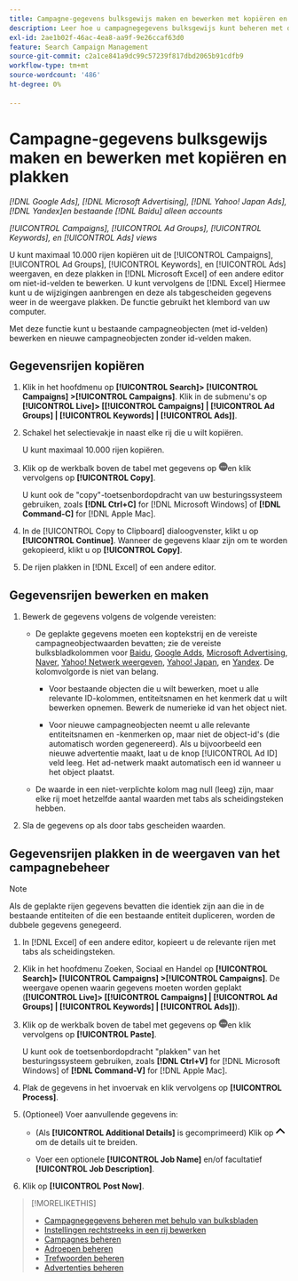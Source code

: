 ```yaml
---
title: Campagne-gegevens bulksgewijs maken en bewerken met kopiëren en plakken
description: Leer hoe u campagnegegevens bulksgewijs kunt beheren met de functie Kopiëren en plakken.
exl-id: 2ae1b02f-46ac-4ea8-aa9f-9e26ccaf63d0
feature: Search Campaign Management
source-git-commit: c2a1ce841a9dc99c57239f817dbd2065b91cdfb9
workflow-type: tm+mt
source-wordcount: '486'
ht-degree: 0%

---
```


# Campagne-gegevens bulksgewijs maken en bewerken met kopiëren en plakken

*[!DNL Google Ads], [!DNL Microsoft Advertising], [!DNL Yahoo! Japan Ads], [!DNL Yandex]en bestaande [!DNL Baidu] alleen accounts*

*[!UICONTROL Campaigns], [!UICONTROL Ad Groups], [!UICONTROL Keywords], en [!UICONTROL Ads] views*

U kunt maximaal 10.000 rijen kopiëren uit de [!UICONTROL Campaigns], [!UICONTROL Ad Groups], [!UICONTROL Keywords], en [!UICONTROL Ads] weergaven, en deze plakken in [!DNL Microsoft Excel] of een andere editor om niet-id-velden te bewerken. U kunt vervolgens de [!DNL Excel] Hiermee kunt u de wijzigingen aanbrengen en deze als tabgescheiden gegevens weer in de weergave plakken. De functie gebruikt het klembord van uw computer.

Met deze functie kunt u bestaande campagneobjecten (met id-velden) bewerken en nieuwe campagneobjecten zonder id-velden maken.

## Gegevensrijen kopiëren

1. Klik in het hoofdmenu op **[!UICONTROL Search]> [!UICONTROL Campaigns] >[!UICONTROL Campaigns]**. Klik in de submenu&#39;s op **[!UICONTROL Live]> \[[!UICONTROL Campaigns] \| [!UICONTROL Ad Groups] \| [!UICONTROL Keywords] \| [!UICONTROL Ads]\]**.

1. Schakel het selectievakje in naast elke rij die u wilt kopiëren.

   U kunt maximaal 10.000 rijen kopiëren.

1. Klik op de werkbalk boven de tabel met gegevens op ![Meer](/help/search-social-commerce/assets/more.png "Meer")en klik vervolgens op **[!UICONTROL Copy]**.

   U kunt ook de &quot;copy&quot;-toetsenbordopdracht van uw besturingssysteem gebruiken, zoals **[!DNL Ctrl+C]** for [!DNL Microsoft Windows] of **[!DNL Command-C]** for [!DNL Apple Mac].

1. In de [!UICONTROL Copy to Clipboard] dialoogvenster, klikt u op **[!UICONTROL Continue]**. Wanneer de gegevens klaar zijn om te worden gekopieerd, klikt u op **[!UICONTROL Copy]**.

1. De rijen plakken in [!DNL Excel] of een andere editor.

## Gegevensrijen bewerken en maken

1. Bewerk de gegevens volgens de volgende vereisten:

   * De geplakte gegevens moeten een koptekstrij en de vereiste campagneobjectwaarden bevatten; zie de vereiste bulksbladkolommen voor [Baidu](/help/search-social-commerce/campaign-management/bulksheets/bulksheet-data-formats/bulksheet-data-baidu.md), [Google Adds](/help/search-social-commerce/campaign-management/bulksheets/bulksheet-data-formats/bulksheet-data-google.md), [Microsoft Advertising](/help/search-social-commerce/campaign-management/bulksheets/bulksheet-data-formats/bulksheet-data-microsoft.md), [Naver](/help/search-social-commerce/campaign-management/bulksheets/bulksheet-data-formats/bulksheet-data-naver.md), [Yahoo! Netwerk weergeven](/help/search-social-commerce/campaign-management/bulksheets/bulksheet-data-formats/bulksheet-data-yahoo-display-network.md), [Yahoo! Japan](/help/search-social-commerce/campaign-management/bulksheets/bulksheet-data-formats/bulksheet-data-yahoo-japan.md), en [Yandex](/help/search-social-commerce/campaign-management/bulksheets/bulksheet-data-formats/bulksheet-data-yandex.md). De kolomvolgorde is niet van belang.

      * Voor bestaande objecten die u wilt bewerken, moet u alle relevante ID-kolommen, entiteitsnamen en het kenmerk dat u wilt bewerken opnemen. Bewerk de numerieke id van het object niet.

      * Voor nieuwe campagneobjecten neemt u alle relevante entiteitsnamen en -kenmerken op, maar niet de object-id&#39;s (die automatisch worden gegenereerd). Als u bijvoorbeeld een nieuwe advertentie maakt, laat u de knop [!UICONTROL Ad ID] veld leeg. Het ad-netwerk maakt automatisch een id wanneer u het object plaatst.

   * De waarde in een niet-verplichte kolom mag null (leeg) zijn, maar elke rij moet hetzelfde aantal waarden met tabs als scheidingsteken hebben.

1. Sla de gegevens op als door tabs gescheiden waarden.

## Gegevensrijen plakken in de weergaven van het campagnebeheer

>[!NOTE]
>
>Als de geplakte rijen gegevens bevatten die identiek zijn aan die in de bestaande entiteiten of die een bestaande entiteit dupliceren, worden de dubbele gegevens genegeerd.

1. In [!DNL Excel] of een andere editor, kopieert u de relevante rijen met tabs als scheidingsteken.

1. Klik in het hoofdmenu Zoeken, Sociaal en Handel op **[!UICONTROL Search]> [!UICONTROL Campaigns] >[!UICONTROL Campaigns]**. De weergave openen waarin gegevens moeten worden geplakt (**[!UICONTROL Live]> \[[!UICONTROL Campaigns] \| [!UICONTROL Ad Groups] \| [!UICONTROL Keywords] \| [!UICONTROL Ads]\]**).

1. Klik op de werkbalk boven de tabel met gegevens op ![Meer](/help/search-social-commerce/assets/more.png "Meer")en klik vervolgens op **[!UICONTROL Paste]**.

   U kunt ook de toetsenbordopdracht &quot;plakken&quot; van het besturingssysteem gebruiken, zoals **[!DNL Ctrl+V]** for [!DNL Microsoft Windows] of **[!DNL Command-V]** for [!DNL Apple Mac].

1. Plak de gegevens in het invoervak en klik vervolgens op **[!UICONTROL Process]**.

1. (Optioneel) Voer aanvullende gegevens in:

   * (Als **[!UICONTROL Additional Details]** is gecomprimeerd) Klik op ![Openen](/help/search-social-commerce/assets/chevron-up.png "Openen") om de details uit te breiden.

   * Voer een optionele **[!UICONTROL Job Name]** en/of facultatief **[!UICONTROL Job Description]**.

1. Klik op **[!UICONTROL Post Now]**.


>[!MORELIKETHIS]
>
>* [Campagnegegevens beheren met behulp van bulksbladen](/help/search-social-commerce/campaign-management/bulksheets/bulksheet-about.md)
>* [Instellingen rechtstreeks in een rij bewerken](/help/search-social-commerce/common-tasks/settings-edit-within-row.md)
>* [Campagnes beheren](/help/search-social-commerce/campaign-management/campaigns/campaign-manage.md)
>* [Adroepen beheren](/help/search-social-commerce/campaign-management/campaigns/ad-group-manage.md)
>* [Trefwoorden beheren](/help/search-social-commerce/campaign-management/campaigns/keyword-manage.md)
>* [Advertenties beheren](/help/search-social-commerce/campaign-management/campaigns/ad-manage.md)
